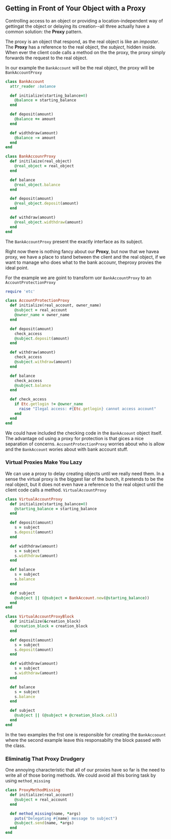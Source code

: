 ## Getting in Front of Your Object with a Proxy

Controlling access to an object or providing a location-independent way of gettingat the object or delaying its creation--all three actually have a common solution: the **Proxy** pattern.

The proxy is an object that respond, as the real object is like an *imposter*. The **Proxy** has a reference to the real object, the *subject*, hidden inside. When ever the client code calls a method on the the proxy, the proxy simply forwards the request to the real object.

In our example the `BankAccount` will be the real object, the proxy will be `BankAccountProxy`

```ruby
class BankAccount
  attr_reader :balance

  def initialize(starting_balance=0)
    @balance = starting_balance
  end

  def deposit(amount)
    @balance += amount
  end

  def widthdraw(amount)
    @balance -= amount
  end
end
```

```ruby
class BankAccounrProxy
  def initilaize(real_object)
    @real_object = real_object
  end

  def balance
    @real_object.balance
  end

  def deposit(amount)
    @real_object.deposit(amount)
  end

  def withdraw(amount)
    @real_object.widthdraw(amount)
  end
end
```

The `BankAccountProxy` present the exactly interface as its subject.

Right now there is nothing fancy about our **Proxy**, but now that we havea proxy, we have a place to stand between the client and the real object, if we want to manage who does what to the bank accounr, theproxy provies the ideal point.

For the example we are goint to transform uor `BankAccountProxy` to an `AccountProtectionProxy`

```ruby
require 'etc'

class AccountProtectionProxy
  def initialize(real_account, owner_name)
    @subject = real_account
    @owner_name = owner_name
  end

  def deposit(amount)
    check_access
    @subject.deposit(amount)
  end

  def withdraw(amount)
    check_access
    @subject.withdraw(amount)
  end

  def balance
    check_access
    @subject.balance
  end

  def check_access
    if Etc.getlogin != @owner_name
      raise "Ilegal access: #{Etc.getlogin} cannot access account"
    end
  end
end

```

We could have included the checking code in the `BankAcoount` object itself. The advantage od using a proxy for protection is that gices a nice separation of concerns. `AccountProtectionProxy` worries about who is allow and the `BankAccount` wories about with bank account stuff.


### Virtual Proxies Make You Lazy

We can use a proxy to delay creating objects until we really need them.
In a sense the virtual proxy is the biggest liar of the bunch, it pretends to be the real object, but it does not even have a reference to the real object until the client code calls a method. `VirtualAccountProxy`

```ruby
class VirtualAccountProxy
  def initialize(starting_balance=0)
    @starting_balance = starting_balance
  end

  def deposit(amount)
    s = subject
    s.deposit(amount)
  end

  def widthdraw(amount)
    s = subject
    s.widthdraw(amount)
  end

  def balance
    s = subject
    s.balance
  end

  def subject
    @subject || (@subject = BankAccount.new(@starting_balance))
  end
end
```

```ruby
class VirtualAccountProxyBlock
  def initialize(&creation_block)
    @creation_block = creation_block
  end

  def deposit(amount)
    s = subject
    s.deposit(amount)
  end

  def widthdraw(amount)
    s = subject
    s.widthdraw(amount)
  end

  def balance
    s = subject
    s.balance
  end

  def subject
    @subject || (@subject = @creation_block.call)
  end
end
```

In the two examples the frst one is responsible for creating the `BankAccoount` where the second example leave this responsabilty the block passed with the class.

### Eliminatig That Proxy Drudgery

One annoying characteristic that all of our proxies have so far is the need to write all of those boring methods.
We could avoid all this boring task by using `method_missing`

```ruby
class ProxyMethodMissing
  def initialize(real_account)
    @subject = real_account
  end

  def method_missing(name, *args)
    puts("Delegating #{name} message to subject")
    @subject.send(name, *args)
  end
end
```

